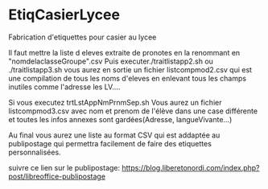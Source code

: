 # EtiqCasierLycee
Fabrication d'etiquettes pour casier au lycee 


Il faut mettre la liste d eleves extraite de pronotes en la renommant en
 "nomdelaclasseGroupe".csv
Puis executer./traitlistapp2.sh ou ./traitlistapp3.sh
vous aurez en sortie un fichier listcompmod2.csv qui est une compilation
de tous les noms d'eleves en enlevant tous les champs inutiles comme 
l'adresse les LV....

Si vous executez trtLstAppNmPrnmSep.sh Vous aurez un fichier listcompmod3.csv avec nom et prenom
de l'élève dans une case différente et toutes les infos annexes sont gardées(Adresse, langueVivante...)

Au final vous aurez une liste au format CSV qui est addaptée au publipostage qui permettra facilement de faire
des etiquettes personnalisées.

suivre ce lien sur le publipostage:
https://blog.liberetonordi.com/index.php?post/libreoffice-publipostage
